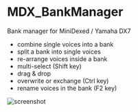 # MDX_BankManager
Bank manager for MiniDexed / Yamaha DX7

- combine single voices into a bank
- split a bank into single voices
- re-arrange voices inside a bank
- multi-select (Shift key)
- drag & drop
- overwrite or exchange (Ctrl key)
- rename voices in the bank (F2 key)


![screenshot](https://user-images.githubusercontent.com/68187526/232531531-3fea56cd-d771-49c9-9a9c-0404e6fab04e.jpg)
